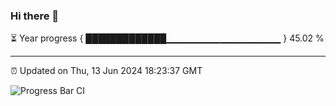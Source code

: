 ### Hi there 👋

⏳ Year progress { █████████████▁▁▁▁▁▁▁▁▁▁▁▁▁▁▁▁▁ } 45.02 %

---

⏰ Updated on Thu, 13 Jun 2024 18:23:37 GMT

![Progress Bar CI](https://github.com/liununu/liununu/workflows/Progress%20Bar%20CI/badge.svg)
